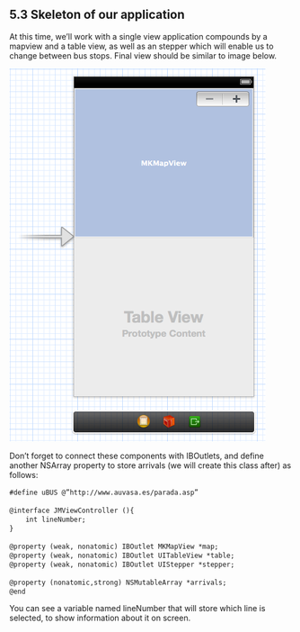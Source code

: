 ## 5.3 Skeleton of our application  
  
At this time, we’ll work with a single view application compounds by a mapview and a table view, as well as an stepper which will enable us to change between bus stops. Final view should be similar to image below.  
  
![Storyboard of single view application](assets/8591_05_02.png)  
  
Don’t forget to connect these components with IBOutlets, and define another NSArray property to store arrivals (we will create this class after) as follows:  
  
```obj-c  
#define uBUS @”http://www.auvasa.es/parada.asp”  
  
@interface JMViewController (){  
	int lineNumber;  
}  
  
@property (weak, nonatomic) IBOutlet MKMapView *map;  
@property (weak, nonatomic) IBOutlet UITableView *table;  
@property (weak, nonatomic) IBOutlet UIStepper *stepper;  

@property (nonatomic,strong) NSMutableArray *arrivals;  
@end  
```  
  
You can see a variable named lineNumber that will store which line is selected, to show information about it on screen.